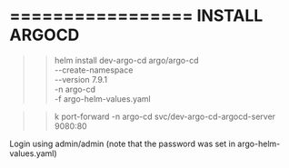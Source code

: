 =================
INSTALL ARGOCD
=================

>> helm install dev-argo-cd argo/argo-cd \
--create-namespace \
--version 7.9.1 \
-n argo-cd \
-f argo-helm-values.yaml

>> k port-forward -n argo-cd svc/dev-argo-cd-argocd-server 9080:80

Login using admin/admin (note that the password was set in argo-helm-values.yaml)


